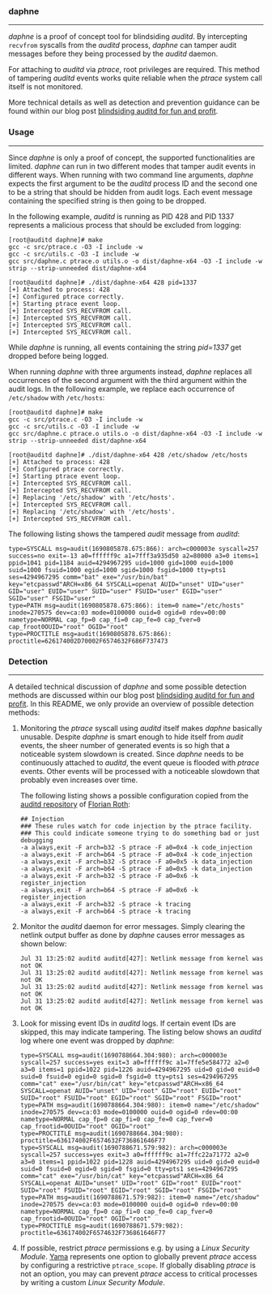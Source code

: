 ### daphne

----

*daphne* is a proof of concept tool for blindsiding *auditd*. By intercepting
`recvfrom` syscalls from the *auditd* process, *daphne* can tamper audit messages
before they being processed by the *auditd* daemon.

For attaching to *auditd* via *ptrace*, root privileges are required. This method
of tampering *auditd* events works quite reliable when the *ptrace* system call
itself is not monitored.

More technical details as well as detection and prevention guidance can be
found within our blog post [blindsiding auditd for fun and profit](https://code-white.com/blog/2023-08-blindsiding-auditd-for-fun-and-profit/).


### Usage

----

Since *daphne* is only a proof of concept, the supported functionalities
are limited. *daphne* can run in two different modes that tamper audit
events in different ways. When running with two command line arguments,
*daphne* expects the first argument to be the *auditd* process ID and the
second one to be a string that should be hidden from audit logs. Each event
message containing the specified string is then going to be dropped.

In the following example, *auditd* is running as PID 428 and PID 1337
represents a malicious process that should be excluded from logging:

```console
[root@auditd daphne]# make
gcc -c src/ptrace.c -O3 -I include -w
gcc -c src/utils.c -O3 -I include -w
gcc src/daphne.c ptrace.o utils.o -o dist/daphne-x64 -O3 -I include -w
strip --strip-unneeded dist/daphne-x64

[root@auditd daphne]# ./dist/daphne-x64 428 pid=1337
[+] Attached to process: 428
[+] Configured ptrace correctly.
[+] Starting ptrace event loop.
[+] Intercepted SYS_RECVFROM call.
[+] Intercepted SYS_RECVFROM call.
[+] Intercepted SYS_RECVFROM call.
[+] Intercepted SYS_RECVFROM call.
```

While *daphne* is running, all events containing the string *pid=1337*
get dropped before being logged.

When running *daphne* with three arguments instead, *daphne* replaces all
occurrences of the second argument with the third argument within the audit
logs. In the following example, we replace each occurrence of `/etc/shadow` 
with `/etc/hosts`:

```console
[root@auditd daphne]# make
gcc -c src/ptrace.c -O3 -I include -w
gcc -c src/utils.c -O3 -I include -w
gcc src/daphne.c ptrace.o utils.o -o dist/daphne-x64 -O3 -I include -w
strip --strip-unneeded dist/daphne-x64

[root@auditd daphne]# ./dist/daphne-x64 428 /etc/shadow /etc/hosts
[+] Attached to process: 428
[+] Configured ptrace correctly.
[+] Starting ptrace event loop.
[+] Intercepted SYS_RECVFROM call.
[+] Intercepted SYS_RECVFROM call.
[+] Replacing '/etc/shadow' with '/etc/hosts'.
[+] Intercepted SYS_RECVFROM call.
[+] Replacing '/etc/shadow' with '/etc/hosts'.
[+] Intercepted SYS_RECVFROM call.
```

The following listing shows the tampered *audit* message from *auditd*:

```
type=SYSCALL msg=audit(1690805878.675:866): arch=c000003e syscall=257 success=no exit=-13 a0=ffffff9c a1=7fff3a935d50 a2=80000 a3=0 items=1 ppid=1041 pid=1184 auid=4294967295 uid=1000 gid=1000 euid=1000 suid=1000 fsuid=1000 egid=1000 sgid=1000 fsgid=1000 tty=pts1 ses=4294967295 comm="bat" exe="/usr/bin/bat" key="etcpasswd"ARCH=x86_64 SYSCALL=openat AUID="unset" UID="user" GID="user" EUID="user" SUID="user" FSUID="user" EGID="user" SGID="user" FSGID="user"
type=PATH msg=audit(1690805878.675:866): item=0 name="/etc/hosts" inode=270575 dev=ca:03 mode=0100000 ouid=0 ogid=0 rdev=00:00 nametype=NORMAL cap_fp=0 cap_fi=0 cap_fe=0 cap_fver=0 cap_froot0OUID="root" OGID="root"
type=PROCTITLE msg=audit(1690805878.675:866): proctitle=626174002D70002F6574632F686F737473
```


### Detection

----

A detailed technical discussion of *daphne* and some possible detection methods
are discussed within our blog post [blindsiding auditd for fun and profit](https://code-white.com/blog/2023-08-blindsiding-auditd-for-fun-and-profit/).
In this README, we only provide an overview of possible detection methods:

1. Monitoring the *ptrace* syscall using *auditd* itself makes *daphne* basically
  unusable. Despite *daphne* is smart enough to hide itself from *audit* events,
  the sheer number of generated events is so high that a noticeable system slowdown
  is created. Since *daphne* needs to be continuously attached to *auditd*, the event
  queue is flooded with *ptrace* events. Other events will be processed with a
  noticeable slowdown that probably even increases over time.

    The following listing shows a possible configuration copied from the [auditd repository](https://github.com/Neo23x0/auditd)
    of [Florian Roth](https://twitter.com/cyb3rops):

    ```systemd
    ## Injection
    ### These rules watch for code injection by the ptrace facility.
    ### This could indicate someone trying to do something bad or just debugging
    -a always,exit -F arch=b32 -S ptrace -F a0=0x4 -k code_injection
    -a always,exit -F arch=b64 -S ptrace -F a0=0x4 -k code_injection
    -a always,exit -F arch=b32 -S ptrace -F a0=0x5 -k data_injection
    -a always,exit -F arch=b64 -S ptrace -F a0=0x5 -k data_injection
    -a always,exit -F arch=b32 -S ptrace -F a0=0x6 -k register_injection
    -a always,exit -F arch=b64 -S ptrace -F a0=0x6 -k register_injection
    -a always,exit -F arch=b32 -S ptrace -k tracing
    -a always,exit -F arch=b64 -S ptrace -k tracing
    ```

2. Monitor the *auditd* daemon for error messages. Simply clearing the netlink output
  buffer as done by *daphne* causes error messages as shown below:

    ```
    Jul 31 13:25:02 auditd auditd[427]: Netlink message from kernel was not OK
    Jul 31 13:25:02 auditd auditd[427]: Netlink message from kernel was not OK
    Jul 31 13:25:02 auditd auditd[427]: Netlink message from kernel was not OK
    Jul 31 13:25:02 auditd auditd[427]: Netlink message from kernel was not OK
    ```

3. Look for missing event IDs in *auditd* logs. If certain event IDs are skipped, this
  may indicate tampering. The listing below shows an *auditd* log where one event was
  dropped by *daphne*:

    ```
    type=SYSCALL msg=audit(1690788664.304:980): arch=c000003e syscall=257 success=yes exit=3 a0=ffffff9c a1=7ffe5e584772 a2=0 a3=0 items=1 ppid=1022 pid=1226 auid=4294967295 uid=0 gid=0 euid=0 suid=0 fsuid=0 egid=0 sgid=0 fsgid=0 tty=pts1 ses=4294967295 comm="cat" exe="/usr/bin/cat" key="etcpasswd"ARCH=x86_64 SYSCALL=openat AUID="unset" UID="root" GID="root" EUID="root" SUID="root" FSUID="root" EGID="root" SGID="root" FSGID="root"
    type=PATH msg=audit(1690788664.304:980): item=0 name="/etc/shadow" inode=270575 dev=ca:03 mode=0100000 ouid=0 ogid=0 rdev=00:00 nametype=NORMAL cap_fp=0 cap_fi=0 cap_fe=0 cap_fver=0 cap_frootid=0OUID="root" OGID="root"
    type=PROCTITLE msg=audit(1690788664.304:980): proctitle=636174002F6574632F736861646F77
    type=SYSCALL msg=audit(1690788671.579:982): arch=c000003e syscall=257 success=yes exit=3 a0=ffffff9c a1=7ffc22a71772 a2=0 a3=0 items=1 ppid=1022 pid=1228 auid=4294967295 uid=0 gid=0 euid=0 suid=0 fsuid=0 egid=0 sgid=0 fsgid=0 tty=pts1 ses=4294967295 comm="cat" exe="/usr/bin/cat" key="etcpasswd"ARCH=x86_64 SYSCALL=openat AUID="unset" UID="root" GID="root" EUID="root" SUID="root" FSUID="root" EGID="root" SGID="root" FSGID="root"
    type=PATH msg=audit(1690788671.579:982): item=0 name="/etc/shadow" inode=270575 dev=ca:03 mode=0100000 ouid=0 ogid=0 rdev=00:00 nametype=NORMAL cap_fp=0 cap_fi=0 cap_fe=0 cap_fver=0 cap_frootid=0OUID="root" OGID="root"
    type=PROCTITLE msg=audit(1690788671.579:982): proctitle=636174002F6574632F736861646F77
    ```

4. If possible, restrict *ptrace* permissions e.g. by using a *Linux Security Module*.
  [Yama](https://www.kernel.org/doc/html/v4.15/admin-guide/LSM/Yama.html) represents
  one option to globally prevent *ptrace* access by configuring a restrictive
  `ptrace_scope`. If globally disabling *ptrace* is not an option, you may can prevent
  *ptrace* access to critical processes by writing a custom *Linux Security Module*.
